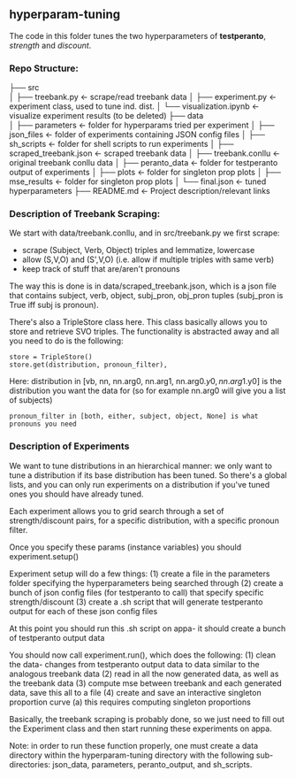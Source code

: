 ## hyperparam-tuning 

The code in this folder tunes the two hyperparameters of **testperanto**, *strength* and *discount*. 

### Repo Structure: 

├── src                                    
│   ├── treebank.py                        <- scrape/read treebank data
│   ├── experiment.py                      <- experiment class, used to tune ind. dist.
│   └── visualization.ipynb                <- visualize experiment results (to be deleted)
├── data                                  
│   ├── parameters                         <- folder for hyperparams tried per experiment
│   ├── json_files                         <- folder of experiments containing JSON config files
│   ├── sh_scripts                         <- folder for shell scripts to run experiments
│   ├── scraped_treebank.json              <- scraped treebank data
│   ├── treebank.conllu                    <- original treebank conllu data 
│   ├── peranto_data                       <- folder for testperanto output of experiments
│   ├── plots                              <- folder for singleton prop plots
│   ├── mse_results                        <- folder for singleton prop plots
│   └── final.json                         <- tuned hyperparameters
├── README.md                              <- Project description/relevant links

### Description of Treebank Scraping:

We start with data/treebank.conllu, and in src/treebank.py we first scrape:
- scrape (Subject, Verb, Object) triples and lemmatize, lowercase
- allow (S,V,O) and (S',V,O) (i.e. allow if multiple triples with same verb)
- keep track of stuff that are/aren't pronouns

The way this is done is in data/scraped_treebank.json, which is a json file that 
contains subject, verb, object, subj_pron, obj_pron tuples (subj_pron is True iff subj is pronoun).

There's also a TripleStore class here. This class basically allows you to store and retrieve SVO triples.
The functionality is abstracted away and all you need to do is the following:
    
    store = TripleStore()
    store.get(distribution, pronoun_filter),

Here:
    distribution in [vb, nn, nn.arg0, nn.arg1, nn.arg0.$y0, nn.arg1.$y0] is the distribution
    you want the data for (so for example nn.arg0 will give you a list of subjects)

    pronoun_filter in [both, either, subject, object, None] is what pronouns you need

### Description of Experiments

We want to tune distributions in an hierarchical manner: we only want to tune a distribution if 
its base distribution has been tuned. So there's a global lists, and you can only run experiments
on a distribution if you've tuned ones you should have already tuned.

Each experiment allows you to grid search through a set of strength/discount pairs, for a specific 
distribution, with a specific pronoun filter. 

Once you specify these params (instance variables) you should 
    experiment.setup()

Experiment setup will do a few things:
    (1) create a file in the parameters folder specifying the hyperparameters being searched through
    (2) create a bunch of json config files (for testperanto to call) that specify specific strength/discount
    (3) create a .sh script that will generate testperanto output for each of these json config files

At this point you should run this .sh script on appa- it should create a bunch of testperanto output data 

You should now call experiment.run(), which does the following:
    (1) clean the data- changes from testperanto output data to data similar to the analogous treebank data 
    (2) read in all the now generated data, as well as the treebank data 
    (3) compute mse between treebank and each generated data, save this all to a file 
    (4) create and save an interactive singleton proportion curve 
        (a) this requires computing singleton proportions

Basically, the treebank scraping is probably done, so we just need to fill out the Experiment class
and then start running these experiments on appa. 

Note:
in order to run these function properly, one must create a data directory within the hyperparam-tuning directory with the following sub-directories: json_data, parameters, peranto_output, and sh_scripts. 